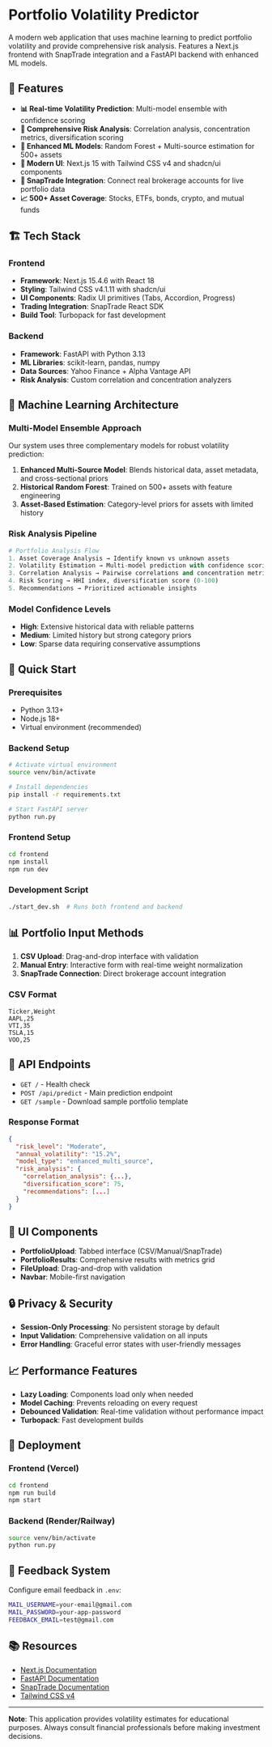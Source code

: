 # Portfolio Volatility Predictor

A modern web application that uses machine learning to predict portfolio volatility and provide comprehensive risk analysis. Features a Next.js frontend with SnapTrade integration and a FastAPI backend with enhanced ML models.

## 🚀 Features

- **📊 Real-time Volatility Prediction**: Multi-model ensemble with confidence scoring
- **🎯 Comprehensive Risk Analysis**: Correlation analysis, concentration metrics, diversification scoring
- **🤖 Enhanced ML Models**: Random Forest + Multi-source estimation for 500+ assets
- **📱 Modern UI**: Next.js 15 with Tailwind CSS v4 and shadcn/ui components
- **🔗 SnapTrade Integration**: Connect real brokerage accounts for live portfolio data
- **📈 500+ Asset Coverage**: Stocks, ETFs, bonds, crypto, and mutual funds

## 🏗️ Tech Stack

### Frontend
- **Framework**: Next.js 15.4.6 with React 18
- **Styling**: Tailwind CSS v4.1.11 with shadcn/ui
- **UI Components**: Radix UI primitives (Tabs, Accordion, Progress)
- **Trading Integration**: SnapTrade React SDK
- **Build Tool**: Turbopack for fast development

### Backend
- **Framework**: FastAPI with Python 3.13
- **ML Libraries**: scikit-learn, pandas, numpy
- **Data Sources**: Yahoo Finance + Alpha Vantage API
- **Risk Analysis**: Custom correlation and concentration analyzers

## 🧠 Machine Learning Architecture

### Multi-Model Ensemble Approach

Our system uses three complementary models for robust volatility prediction:

1. **Enhanced Multi-Source Model**: Blends historical data, asset metadata, and cross-sectional priors
2. **Historical Random Forest**: Trained on 500+ assets with feature engineering
3. **Asset-Based Estimation**: Category-level priors for assets with limited history

### Risk Analysis Pipeline

```python
# Portfolio Analysis Flow
1. Asset Coverage Analysis → Identify known vs unknown assets
2. Volatility Estimation → Multi-model prediction with confidence scoring
3. Correlation Analysis → Pairwise correlations and concentration metrics
4. Risk Scoring → HHI index, diversification score (0-100)
5. Recommendations → Prioritized actionable insights
```

### Model Confidence Levels

- **High**: Extensive historical data with reliable patterns
- **Medium**: Limited history but strong category priors  
- **Low**: Sparse data requiring conservative assumptions

## 🚀 Quick Start

### Prerequisites
- Python 3.13+
- Node.js 18+
- Virtual environment (recommended)

### Backend Setup
```bash
# Activate virtual environment
source venv/bin/activate

# Install dependencies
pip install -r requirements.txt

# Start FastAPI server
python run.py
```

### Frontend Setup
```bash
cd frontend
npm install
npm run dev
```

### Development Script
```bash
./start_dev.sh  # Runs both frontend and backend
```

## 📊 Portfolio Input Methods

1. **CSV Upload**: Drag-and-drop interface with validation
2. **Manual Entry**: Interactive form with real-time weight normalization
3. **SnapTrade Connection**: Direct brokerage account integration

### CSV Format
```csv
Ticker,Weight
AAPL,25
VTI,35
TSLA,15
VOO,25
```

## 🔧 API Endpoints

- `GET /` - Health check
- `POST /api/predict` - Main prediction endpoint
- `GET /sample` - Download sample portfolio template

### Response Format
```json
{
  "risk_level": "Moderate",
  "annual_volatility": "15.2%",
  "model_type": "enhanced_multi_source",
  "risk_analysis": {
    "correlation_analysis": {...},
    "diversification_score": 75,
    "recommendations": [...]
  }
}
```

## 🎨 UI Components

- **PortfolioUpload**: Tabbed interface (CSV/Manual/SnapTrade)
- **PortfolioResults**: Comprehensive results with metrics grid
- **FileUpload**: Drag-and-drop with validation
- **Navbar**: Mobile-first navigation

## 🔒 Privacy & Security

- **Session-Only Processing**: No persistent storage by default
- **Input Validation**: Comprehensive validation on all inputs
- **Error Handling**: Graceful error states with user-friendly messages

## 📈 Performance Features

- **Lazy Loading**: Components load only when needed
- **Model Caching**: Prevents reloading on every request
- **Debounced Validation**: Real-time validation without performance impact
- **Turbopack**: Fast development builds

## 🚀 Deployment

### Frontend (Vercel)
```bash
cd frontend
npm run build
npm start
```

### Backend (Render/Railway)
```bash
source venv/bin/activate
python run.py
```

## 📧 Feedback System

Configure email feedback in `.env`:
```bash
MAIL_USERNAME=your-email@gmail.com
MAIL_PASSWORD=your-app-password
FEEDBACK_EMAIL=test@gmail.com
```

## 📚 Resources

- [Next.js Documentation](https://nextjs.org/docs)
- [FastAPI Documentation](https://fastapi.tiangolo.com/)
- [SnapTrade Documentation](https://docs.snaptrade.com/)
- [Tailwind CSS v4](https://tailwindcss.com/docs)

---

**Note**: This application provides volatility estimates for educational purposes. Always consult financial professionals before making investment decisions.
